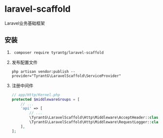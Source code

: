 # laravel-scaffold
Laravel业务基础框架

## 安装
1. ```shell
    composer require tyrantg/laravel-scaffold
    ```
2. 发布配置文件
    ```shell
    php artisan vendor:publish --provider="TyrantG\LaravelScaffold\ServiceProvider"
    ```
3. 注册中间件
    ```php
    // app/Http/Kernel.php
   protected $middlewareGroups = [
        // ...
        'api' => [
            // ...
            \TyrantG\LaravelScaffold\Http\Middleware\AcceptHeader::class,
            \TyrantG\LaravelScaffold\Http\Middleware\RequestLogger::class,
        ],
    ];
    ```
